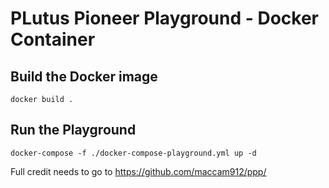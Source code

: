# PLutus Pioneer Playground - Docker Container

## Build the Docker image

```
docker build .
```

## Run the Playground

```
docker-compose -f ./docker-compose-playground.yml up -d
```

Full credit needs to go to <https://github.com/maccam912/ppp/>
